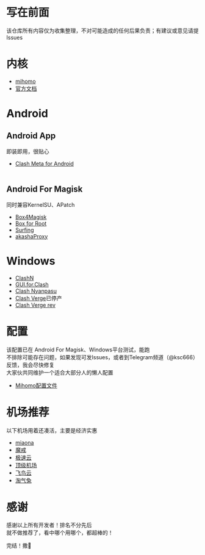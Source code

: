 写在前面<br>
====
该仓库所有内容仅为收集整理，不对可能造成的任何后果负责；有建议或意见请提Issues<br>

内核<br>
====
* [mihomo](https://github.com/MetaCubeX/mihomo)
* [官方文档](https://wiki.metacubex.one/config/general/)<br>

Android<br>
====
Android App<br>
-------
即装即用，很贴心<br>
* [Clash Meta for Android](https://github.com/MetaCubeX/ClashMetaForAndroid)<br><br>

Android For Magisk<br>
-------
同时兼容KernelSU、APatch
* [Box4Magisk](https://github.com/CHIZI-0618/box4magisk)
* [Box for Root](https://github.com/taamarin/box_for_magisk)
* [Surfing](https://github.com/MoGuangYu/Surfing)
* [akashaProxy](https://github.com/ModuleList/akashaProxy)<br>

Windows<br>
====
* [ClashN](https://github.com/2dust/clashN)
* [GUI.for.Clash](https://github.com/GUI-for-Cores/GUI.for.Clash)
* [Clash Nyanpasu](https://github.com/LibNyanpasu/clash-nyanpasu)
* [Clash Verge](https://github.com/zzzgydi/clash-verge)已停产
* [Clash Verge rev](https://github.com/clash-verge-rev/clash-verge-rev)<br>

配置<br>
====
该配置已在 Android For Magisk、Windows平台测试，能跑<br>
不排除可能存在问题，如果发现可发Issues，或者到Telegram频道（@ksc666）反馈，我会尽快修复<br>
大家伙共同维护一个适合大部分人的懒人配置<br>

* [Mihomo配置文件](https://github.com/XXOOXXXXX/Clash.Meta-mihomo-/blob/main/config.yaml)

机场推荐<br>
====
以下机场用着还凑活，主要是经济实惠
* [miaona](https://miaona.org/#/register?code=C3J67GSL)
* [魔戒](https://www.mojie.cyou/#/register?code=YjlCVXjA)
* [极速云](https://512.jsy.lol/#/register?code=KmIpamty)
* [顶级机场](https://xn--mes358a9urctx.com/#/register?code=wiPXjyYq)
* [飞鸟云](https://www.feiniaoyun.xyz/#/register?code=1gZX21aI)
* [淘气兔](https://vip.taoqitu.pro/index.html?register=rNh8X1zf)<br>

感谢<br>
====
感谢以上所有开发者！排名不分先后<br>
就不做推荐了，看中哪个用哪个，都超棒的！<br>

完结！撒🌸
